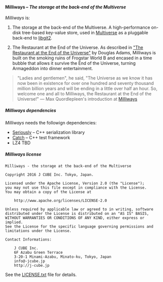 #### **Milliways** – _The storage at the back-end of the Multiverse_

_Milliways_ is:

1. The storage at the back-end of the Multiverse. A high-performance on-disk tree-based key-value store, used in [Multiverse](https://github.com/j-cube/multiverse) as a pluggable back-end to [libgit2](https://libgit2.github.com).

2. The Restaurant at the End of the Universe. As described in ["The Restaurant at the End of the Universe"](https://en.wikipedia.org/wiki/Places_in_The_Hitchhiker%27s_Guide_to_the_Galaxy#Milliways) by Douglas Adams, Milliways is built on the smoking ruins of Frogstar World B and encased in a time bubble that allows it survive the End of the Universe, turning Armageddon into dinner entertainment.

> "Ladies and gentlemen", he said, "The Universe as we know it has now been in existence for over one hundred and seventy thousand million billion years and will be ending in a little over half an hour. So, welcome one and all to Milliways, the Restaurant at the End of the Universe!"
> — Max Quordlepleen's introduction at [Milliways](http://hitchhikers.wikia.com/wiki/Milliways)


##### Milliways dependencies

_Milliways_ needs the followign dependencies:

* [Seriously](https://github.com/j-cube/milliways/blob/master/Seriously.h) – C++ serialization library
* [Catch](https://github.com/philsquared/Catch) – C++ test framework 
* LZ4 TBD

##### Milliways license

```
Milliways - the storage at the back-end of the Multiverse

Copyright 2016 J CUBE Inc. Tokyo, Japan.     
                                                                     
Licensed under the Apache License, Version 2.0 (the "License");         
you may not use this file except in compliance with the License.        
You may obtain a copy of the License at                                 
                                                                        
    http://www.apache.org/licenses/LICENSE-2.0                          
                                                                        
Unless required by applicable law or agreed to in writing, software     
distributed under the License is distributed on an "AS IS" BASIS,       
WITHOUT WARRANTIES OR CONDITIONS OF ANY KIND, either express or implied.
See the License for the specific language governing permissions and     
limitations under the License.                             

```
         
```
Contact Informations:

    J CUBE Inc.                                                          
    6F Azabu Green Terrace                                                   
    3-20-1 Minami-Azabu, Minato-ku, Tokyo, Japan                                 
    info@-jcube.jp                                                           
    http://j-cube.jp
```

See the [LICENSE.txt](LICENSE.txt) file for details.
